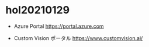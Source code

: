 # hol20210129

- Azure Portal
https://portal.azure.com

- Custom Vision ポータル
https://www.customvision.ai/

